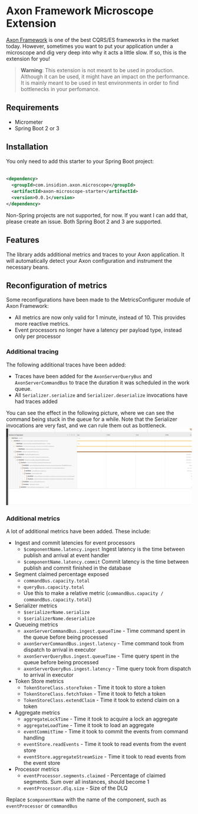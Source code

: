 # Axon Framework Microscope Extension

[Axon Framework](https://developer.axoniq.io/axon-framework/overview) is one of the best CQRS/ES frameworks in the
market today.
However, sometimes you want to put your application under a microscope and dig very deep into why it acts a little slow.
If so, this is the extension for you!

> **Warning**: This extension is not meant to be used in production. Although it can be used, it might have an impact on
> the performance.
> It is mainly meant to be used in test environments in order to find bottlenecks in your perfomance.

## Requirements

- Micrometer
- Spring Boot 2 or 3

## Installation

You only need to add this starter to your Spring Boot project:

```xml

<dependency>
  <groupId>com.insidion.axon.microscope</groupId>
  <artifactId>axon-microscope-starter</artifactId>
  <version>0.0.1</version>
</dependency>
```

Non-Spring projects are not supported, for now. If you want I can add that, please create an issue.
Both Spring Boot 2 and 3 are supported.

## Features

The library adds additional metrics and traces to your Axon application. It will automatically detect your Axon
configuration and instrument the necessary beans.

## Reconfiguration of metrics

Some reconfigurations have been made to the MetricsConfigurer module of Axon Framework:

- All metrics are now only valid for 1 minute, instead of 10. This provides more reactive metrics.
- Event processors no longer have a latency per payload type, instead only per processor

### Additional tracing

The following additional traces have been added:

- Traces have been added for the `AxonServerQueryBus` and `AxonServerCommandBus` to trace the duration it was scheduled
  in the work queue.
- All `Serializer.serialize` and `Serializer.deserialize` invocations have had traces added

You can see the effect in the following picture, where we can see the command being stuck in the queue for a while. Note
that the Serializer invocations are very fast, and we can rule them out as bottleneck.
![Serializer and CommandBus traces](.github/tracing.png)

### Additional metrics

A lot of additional metrics have been added. These include:

- Ingest and commit latencies for event processors
  - `$componentName.latency.ingest` Ingest latency is the time between publish and arrival at event handler
  - `$componentName.latency.commit` Commit latency is the time between publish and commit finished in the database
- Segment claimed percentage exposed
  - `commandBus.capacity.total`
  - `queryBus.capacity.total`
  - Use this to make a relative metric (`commandBus.capacity / commandBus.capacity.total`)
- Serializer metrics
  - `$serializerName.serialize`
  - `$serializerName.deserialize`
- Queueing metrics
  - `axonServerCommandBus.ingest.queueTime` - Time command spent in the queue before being processed
  - `axonServerCommandBus.ingest.latency` - Time command took from dispatch to arrival in executor
  - `axonServerQueryBus.ingest.queueTime` - Time query spent in the queue before being processed
  - `axonServerQueryBus.ingest.latency` - Time query took from dispatch to arrival in executor
- Token Store metrics
  - `TokenStoreClass.storeToken` - Time it took to store a token
  - `TokenStoreClass.fetchToken` - Time it took to fetch a token
  - `TokenStoreClass.extendClaim` - Time it took to extend claim on a token
- Aggregate metrics
  - `aggregateLockTime` - Time it took to acquire a lock an aggregate
  - `aggregateLoadTime` - Time it took to load an aggregate
  - `eventCommitTime` - Time it took to commit the events from command handling
  - `eventStore.readEvents` - Time it took to read events from the event store
  - `eventStore.aggregateStreamSize` - Time it took to read events from the event store
- Processor metrics
  - `eventProcessor.segments.claimed` - Percentage of claimed segments. Sum over all instances, should become 1
  - `eventProcessor.dlq.size` - Size of the DLQ

Replace `$componentName` with the name of the component, such as `eventProcessor` or `commandBus`
